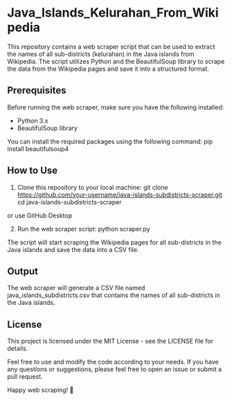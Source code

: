 # Java_Islands_Kelurahan_From_Wikipedia

This repository contains a web scraper script that can be used to extract the names of all sub-districts (kelurahan) in the Java islands from Wikipedia. The script utilizes Python and the BeautifulSoup library to scrape the data from the Wikipedia pages and save it into a structured format.

## Prerequisites

Before running the web scraper, make sure you have the following installed:

- Python 3.x
- BeautifulSoup library

You can install the required packages using the following command:
pip install beautifulsoup4

## How to Use
1. Clone this repository to your local machine:
git clone https://github.com/your-username/java-islands-subdistricts-scraper.git
cd java-islands-subdistricts-scraper

or use GitHub Desktop

2. Run the web scraper script:
python scraper.py

The script will start scraping the Wikipedia pages for all sub-districts in the Java islands and save the data into a CSV file.

## Output
The web scraper will generate a CSV file named java_islands_subdistricts.csv that contains the names of all sub-districts in the Java islands.

## License
This project is licensed under the MIT License - see the LICENSE file for details.

Feel free to use and modify the code according to your needs. If you have any questions or suggestions, please feel free to open an issue or submit a pull request.

Happy web scraping! 🚀